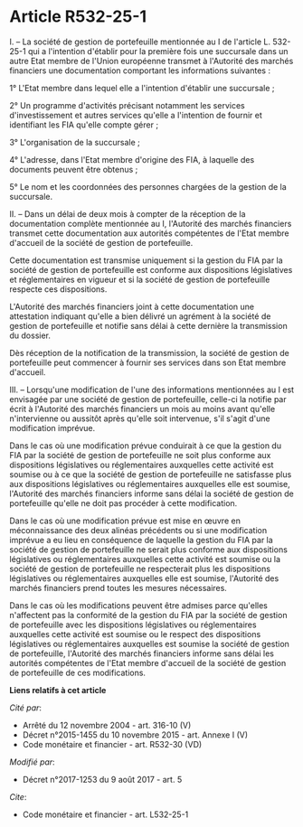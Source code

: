 # Article R532-25-1

I. – La société de gestion de portefeuille mentionnée au I de l'article L. 532-25-1 qui a l'intention d'établir pour la
première fois une succursale dans un autre Etat membre de l'Union européenne transmet à l'Autorité des marchés financiers une
documentation comportant les informations suivantes :

1° L'Etat membre dans lequel elle a l'intention d'établir une succursale ;

2° Un programme d'activités précisant notamment les services d'investissement et autres services qu'elle a l'intention de
fournir et identifiant les FIA qu'elle compte gérer ;

3° L'organisation de la succursale ;

4° L'adresse, dans l'Etat membre d'origine des FIA, à laquelle des documents peuvent être obtenus ;

5° Le nom et les coordonnées des personnes chargées de la gestion de la succursale.

II. – Dans un délai de deux mois à compter de la réception de la documentation complète mentionnée au I, l'Autorité des
marchés financiers transmet cette documentation aux autorités compétentes de l'Etat membre d'accueil de la société de gestion
de portefeuille.

Cette documentation est transmise uniquement si la gestion du FIA par la société de gestion de portefeuille est conforme aux
dispositions législatives et réglementaires en vigueur et si la société de gestion de portefeuille respecte ces dispositions.

L'Autorité des marchés financiers joint à cette documentation une attestation indiquant qu'elle a bien délivré un agrément à
la société de gestion de portefeuille et notifie sans délai à cette dernière la transmission du dossier.

Dès réception de la notification de la transmission, la société de gestion de portefeuille peut commencer à fournir ses
services dans son Etat membre d'accueil.

III. – Lorsqu'une modification de l'une des informations mentionnées au I est envisagée par une société de gestion de
portefeuille, celle-ci la notifie par écrit à l'Autorité des marchés financiers un mois au moins avant qu'elle n'intervienne
ou aussitôt après qu'elle soit intervenue, s'il s'agit d'une modification imprévue.

Dans le cas où une modification prévue conduirait à ce que la gestion du FIA par la société de gestion de portefeuille ne
soit plus conforme aux dispositions législatives ou réglementaires auxquelles cette activité est soumise ou à ce que la
société de gestion de portefeuille ne satisfasse plus aux dispositions législatives ou réglementaires auxquelles elle est
soumise, l'Autorité des marchés financiers informe sans délai la société de gestion de portefeuille qu'elle ne doit pas
procéder à cette modification.

Dans le cas où une modification prévue est mise en œuvre en méconnaissance des deux alinéas précédents ou si une modification
imprévue a eu lieu en conséquence de laquelle la gestion du FIA par la société de gestion de portefeuille ne serait plus
conforme aux dispositions législatives ou réglementaires auxquelles cette activité est soumise ou la société de gestion de
portefeuille ne respecterait plus les dispositions législatives ou réglementaires auxquelles elle est soumise, l'Autorité des
marchés financiers prend toutes les mesures nécessaires.

Dans le cas où les modifications peuvent être admises parce qu'elles n'affectent pas la conformité de la gestion du FIA par
la société de gestion de portefeuille avec les dispositions législatives ou réglementaires auxquelles cette activité est
soumise ou le respect des dispositions législatives ou réglementaires auxquelles est soumise la société de gestion de
portefeuille, l'Autorité des marchés financiers informe sans délai les autorités compétentes de l'Etat membre d'accueil de la
société de gestion de portefeuille de ces modifications.

**Liens relatifs à cet article**

_Cité par_:

  - Arrêté du 12 novembre 2004 - art. 316-10 (V)
  - Décret n°2015-1455 du 10 novembre 2015 - art. Annexe I (V)
  - Code monétaire et financier - art. R532-30 (VD)

_Modifié par_:

  - Décret n°2017-1253 du 9 août 2017 - art. 5

_Cite_:

  - Code monétaire et financier - art. L532-25-1
